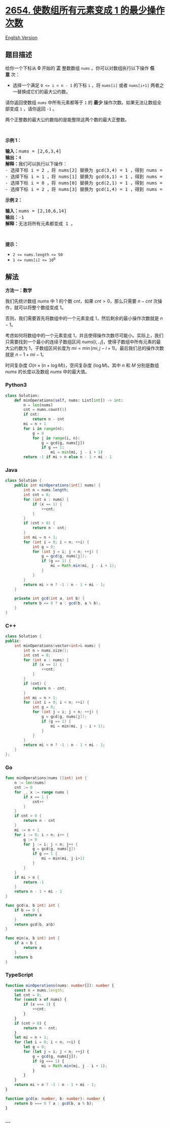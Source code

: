 # [2654. 使数组所有元素变成 1 的最少操作次数](https://leetcode.cn/problems/minimum-number-of-operations-to-make-all-array-elements-equal-to-1)

[English Version](/solution/2600-2699/2654.Minimum%20Number%20of%20Operations%20to%20Make%20All%20Array%20Elements%20Equal%20to%201/README_EN.md)

## 题目描述

<!-- 这里写题目描述 -->

<p>给你一个下标从 <strong>0</strong>&nbsp;开始的 <strong>正</strong>&nbsp;整数数组&nbsp;<code>nums</code>&nbsp;。你可以对数组执行以下操作 <strong>任意</strong>&nbsp;次：</p>

<ul>
	<li>选择一个满足&nbsp;<code>0 &lt;= i &lt; n - 1</code>&nbsp;的下标 <code>i</code>&nbsp;，将&nbsp;<code>nums[i]</code> 或者&nbsp;<code>nums[i+1]</code>&nbsp;两者之一替换成它们的最大公约数。</li>
</ul>

<p>请你返回使数组 <code>nums</code>&nbsp;中所有元素都等于 <code>1</code>&nbsp;的 <strong>最少</strong>&nbsp;操作次数。如果无法让数组全部变成 <code>1</code>&nbsp;，请你返回 <code>-1</code>&nbsp;。</p>

<p>两个正整数的最大公约数指的是能整除这两个数的最大正整数。</p>

<p>&nbsp;</p>

<p><strong>示例 1：</strong></p>

<pre><b>输入：</b>nums = [2,6,3,4]
<b>输出：</b>4
<b>解释：</b>我们可以执行以下操作：
- 选择下标 i = 2 ，将 nums[2] 替换为 gcd(3,4) = 1 ，得到 nums = [2,6,1,4] 。
- 选择下标 i = 1 ，将 nums[1] 替换为 gcd(6,1) = 1 ，得到 nums = [2,1,1,4] 。
- 选择下标 i = 0 ，将 nums[0] 替换为 gcd(2,1) = 1 ，得到 nums = [1,1,1,4] 。
- 选择下标 i = 2 ，将 nums[3] 替换为 gcd(1,4) = 1 ，得到 nums = [1,1,1,1] 。
</pre>

<p><strong>示例 2：</strong></p>

<pre><b>输入：</b>nums = [2,10,6,14]
<b>输出：</b>-1
<b>解释：</b>无法将所有元素都变成 1 。
</pre>

<p>&nbsp;</p>

<p><strong>提示：</strong></p>

<ul>
	<li><code>2 &lt;= nums.length &lt;= 50</code></li>
	<li><code>1 &lt;= nums[i] &lt;= 10<sup>6</sup></code></li>
</ul>

## 解法

<!-- 这里可写通用的实现逻辑 -->

**方法一：数学**

我们先统计数组 $nums$ 中 $1$ 的个数 $cnt$，如果 $cnt \gt 0$，那么只需要 $n - cnt$ 次操作，就可以将整个数组变成 $1$。

否则，我们需要首先将数组中的一个元素变成 $1$，然后剩余的最小操作次数就是 $n - 1$。

考虑如何将数组中的一个元素变成 $1$，并且使得操作次数尽可能小。实际上，我们只需要找到一个最小的连续子数组区间 $nums[i,..j]$，使得子数组中所有元素的最大公约数为 $1$，子数组区间长度为 $mi = \min(mi, j - i + 1)$。最后我们总的操作次数就是 $n - 1 + mi - 1$。

时间复杂度 $O(n \times (n + \log M))$，空间复杂度 $(\log M)$。其中 $n$ 和 $M$ 分别是数组 $nums$ 的长度以及数组 $nums$ 中的最大值。

<!-- tabs:start -->

### **Python3**

<!-- 这里可写当前语言的特殊实现逻辑 -->

```python
class Solution:
    def minOperations(self, nums: List[int]) -> int:
        n = len(nums)
        cnt = nums.count(1)
        if cnt:
            return n - cnt
        mi = n + 1
        for i in range(n):
            g = 0
            for j in range(i, n):
                g = gcd(g, nums[j])
                if g == 1:
                    mi = min(mi, j - i + 1)
        return -1 if mi > n else n - 1 + mi - 1
```

### **Java**

<!-- 这里可写当前语言的特殊实现逻辑 -->

```java
class Solution {
    public int minOperations(int[] nums) {
        int n = nums.length;
        int cnt = 0;
        for (int x : nums) {
            if (x == 1) {
                ++cnt;
            }
        }
        if (cnt > 0) {
            return n - cnt;
        }
        int mi = n + 1;
        for (int i = 0; i < n; ++i) {
            int g = 0;
            for (int j = i; j < n; ++j) {
                g = gcd(g, nums[j]);
                if (g == 1) {
                    mi = Math.min(mi, j - i + 1);
                }
            }
        }
        return mi > n ? -1 : n - 1 + mi - 1;
    }

    private int gcd(int a, int b) {
        return b == 0 ? a : gcd(b, a % b);
    }
}
```

### **C++**

```cpp
class Solution {
public:
    int minOperations(vector<int>& nums) {
        int n = nums.size();
        int cnt = 0;
        for (int x : nums) {
            if (x == 1) {
                ++cnt;
            }
        }
        if (cnt) {
            return n - cnt;
        }
        int mi = n + 1;
        for (int i = 0; i < n; ++i) {
            int g = 0;
            for (int j = i; j < n; ++j) {
                g = gcd(g, nums[j]);
                if (g == 1) {
                    mi = min(mi, j - i + 1);
                }
            }
        }
        return mi > n ? -1 : n - 1 + mi - 1;
    }
};
```

### **Go**

```go
func minOperations(nums []int) int {
	n := len(nums)
	cnt := 0
	for _, x := range nums {
		if x == 1 {
			cnt++
		}
	}
	if cnt > 0 {
		return n - cnt
	}
	mi := n + 1
	for i := 0; i < n; i++ {
		g := 0
		for j := i; j < n; j++ {
			g = gcd(g, nums[j])
			if g == 1 {
				mi = min(mi, j-i+1)
			}
		}
	}
	if mi > n {
		return -1
	}
	return n - 1 + mi - 1
}

func gcd(a, b int) int {
	if b == 0 {
		return a
	}
	return gcd(b, a%b)
}

func min(a, b int) int {
	if a < b {
		return a
	}
	return b
}
```

### **TypeScript**

```ts
function minOperations(nums: number[]): number {
    const n = nums.length;
    let cnt = 0;
    for (const x of nums) {
        if (x === 1) {
            ++cnt;
        }
    }
    if (cnt > 0) {
        return n - cnt;
    }
    let mi = n + 1;
    for (let i = 0; i < n; ++i) {
        let g = 0;
        for (let j = i; j < n; ++j) {
            g = gcd(g, nums[j]);
            if (g === 1) {
                mi = Math.min(mi, j - i + 1);
            }
        }
    }
    return mi > n ? -1 : n - 1 + mi - 1;
}

function gcd(a: number, b: number): number {
    return b === 0 ? a : gcd(b, a % b);
}
```

### **...**

```

```

<!-- tabs:end -->

